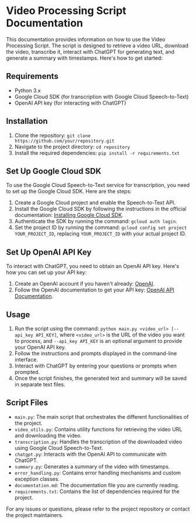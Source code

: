 # Video Processing Script Documentation

This documentation provides information on how to use the Video Processing Script. The script is designed to retrieve a video URL, download the video, transcribe it, interact with ChatGPT for generating text, and generate a summary with timestamps. Here's how to get started:

## Requirements

- Python 3.x
- Google Cloud SDK (for transcription with Google Cloud Speech-to-Text)
- OpenAI API key (for interacting with ChatGPT)

## Installation

1. Clone the repository: `git clone https://github.com/your/repository.git`
2. Navigate to the project directory: `cd repository`
3. Install the required dependencies: `pip install -r requirements.txt`

## Set Up Google Cloud SDK

To use the Google Cloud Speech-to-Text service for transcription, you need to set up the Google Cloud SDK. Here are the steps:

1. Create a Google Cloud project and enable the Speech-to-Text API.
2. Install the Google Cloud SDK by following the instructions in the official documentation: [Installing Google Cloud SDK](https://cloud.google.com/sdk/docs/install).
3. Authenticate the SDK by running the command: `gcloud auth login`.
4. Set the project ID by running the command: `gcloud config set project YOUR_PROJECT_ID`, replacing `YOUR_PROJECT_ID` with your actual project ID.

## Set Up OpenAI API Key

To interact with ChatGPT, you need to obtain an OpenAI API key. Here's how you can set up your API key:

1. Create an OpenAI account if you haven't already: [OpenAI](https://www.openai.com/).
2. Follow the OpenAI documentation to get your API key: [OpenAI API Documentation](https://docs.openai.com/reference/authentication/).

## Usage

1. Run the script using the command: `python main.py <video_url> [--api_key API_KEY]`, where `<video_url>` is the URL of the video you want to process, and `--api_key API_KEY` is an optional argument to provide your OpenAI API key.
2. Follow the instructions and prompts displayed in the command-line interface.
3. Interact with ChatGPT by entering your questions or prompts when prompted.
4. Once the script finishes, the generated text and summary will be saved in separate text files.

## Script Files

- `main.py`: The main script that orchestrates the different functionalities of the project.
- `video_utils.py`: Contains utility functions for retrieving the video URL and downloading the video.
- `transcription.py`: Handles the transcription of the downloaded video using Google Cloud Speech-to-Text.
- `chatgpt.py`: Interacts with the OpenAI API to communicate with ChatGPT.
- `summary.py`: Generates a summary of the video with timestamps.
- `error_handling.py`: Contains error handling mechanisms and custom exception classes.
- `documentation.md`: The documentation file you are currently reading.
- `requirements.txt`: Contains the list of dependencies required for the project.

For any issues or questions, please refer to the project repository or contact the project maintainers.

